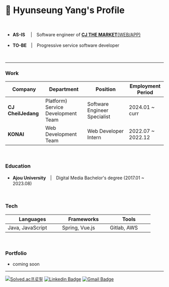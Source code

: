 # 📌 Hyunseung Yang's Profile

<br>

* **AS-IS**　 |　Software engineer of [**CJ THE MARKET**(WEB/APP)](https://www.cjthemarket.com/pc/main)

* **TO-BE**　|　Progressive service software developer

<br>

***

### **Work**
|Company|Department|Position|Employment Period|
|--------|--------|--------|--------|
|**CJ CheilJedang** 　　|Platform) Service Development Team　　|Software Engineer Specialist　　|2024.01 ~ curr　　|
|**KONAI**|Web Development Team|Web Developer Intern|2022.07 ~ 2022.12|


<br>



### **Education**
* **Ajou University**　|　Digital Media Bachelor's degree (2017.01 ~ 2023.08)


<br>


### **Tech**
|Languages|Frameworks|Tools|
|----|----|----|
|Java, JavaScript　　|Spring, Vue.js　　|Gitlab, AWS　　|


<br>


### **Portfolio**
* coming soon

***

[![Solved.ac프로필](http://mazassumnida.wtf/api/mini/generate_badge?boj=dev_hsyang)](https://solved.ac/dev_hsyang)
[![Linkedin Badge](https://img.shields.io/badge/-LinkedIn-blue?style=flat-square&logo=Linkedin&logoColor=white&link=https://www.linkedin.com/in/hyunseungyang/)](https://www.linkedin.com/in/hyunseungyang/)
[![Gmail Badge](https://img.shields.io/badge/Gmail-d14836?style=flat-square&logo=Gmail&logoColor=white&link=mailto:dev.hsyang@gmail.com)](mailto:dev.hsyang@gmail.com)
